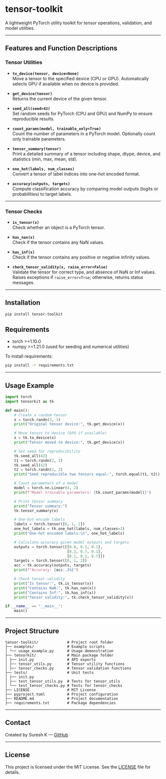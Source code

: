 # tensor-toolkit

A lightweight PyTorch utility toolkit for tensor operations, validation, and model utilities.

---

## Features and Function Descriptions

### Tensor Utilities

- **`to_device(tensor, device=None)`**  
  Move a tensor to the specified device (CPU or GPU). Automatically selects GPU if available when no device is provided.

- **`get_device(tensor)`**  
  Returns the current device of the given tensor.

- **`seed_all(seed=42)`**  
  Set random seeds for PyTorch (CPU and GPU) and NumPy to ensure reproducible results.

- **`count_params(model, trainable_only=True)`**  
  Count the number of parameters in a PyTorch model. Optionally count only trainable parameters.

- **`tensor_summary(tensor)`**  
  Print a detailed summary of a tensor including shape, dtype, device, and statistics (min, max, mean, std).

- **`one_hot(labels, num_classes)`**  
  Convert a tensor of label indices into one-hot encoded format.

- **`accuracy(outputs, targets)`**  
  Compute classification accuracy by comparing model outputs (logits or probabilities) to target labels.

---

### Tensor Checks 

- **`is_tensor(x)`**  
  Check whether an object is a PyTorch tensor.

- **`has_nan(x)`**  
  Check if the tensor contains any NaN values.

- **`has_inf(x)`**  
  Check if the tensor contains any positive or negative infinity values.

- **`check_tensor_validity(x, raise_error=False)`**  
  Validate the tensor for correct type, and absence of NaN or Inf values. Raises exceptions if `raise_error=True`; otherwise, returns status messages.

---

## Installation

```bash
pip install tensor-toolkit
```
## Requirements

- torch >=1.10.0
- numpy >=1.21.0 (used for seeding and numerical utilities)

To install requirements:

```bash
pip install -r requirements.txt
```

---

## Usage Example
```python
import torch
import tensorkit as tk

def main():
    # Create a random tensor
    x = torch.randn(3, 3)
    print("Original tensor device:", tk.get_device(x))

    # Move tensor to device (GPU if available)
    x = tk.to_device(x)
    print("Tensor moved to device:", tk.get_device(x))

    # Set seed for reproducibility
    tk.seed_all(42)
    t1 = torch.randn(2, 2)
    tk.seed_all(42)
    t2 = torch.randn(2, 2)
    print("Seed reproducible two tensors equal:", torch.equal(t1, t2))

    # Count parameters of a model
    model = torch.nn.Linear(4, 2)
    print(f"Model trainable parameters: {tk.count_params(model)}")

    # Print tensor summary
    print("Tensor summary:")
    tk.tensor_summary(x)

    # One-hot encode labels
    labels = torch.tensor([0, 1, 2])
    one_hot_labels = tk.one_hot(labels, num_classes=3)
    print("One-hot encoded labels:\n", one_hot_labels)

    # Calculate accuracy given model outputs and targets
    outputs = torch.tensor([[0.8, 0.1, 0.1],
                            [0.2, 0.7, 0.1],
                            [0.1, 0.2, 0.7]])
    targets = torch.tensor([0, 1, 2])
    acc = tk.accuracy(outputs, targets)
    print(f"Accuracy: {acc:.2%}")

    # Check tensor validity
    print("Is tensor:", tk.is_tensor(x))
    print("Contains NaN:", tk.has_nan(x))
    print("Contains Inf:", tk.has_inf(x))
    print("Tensor validity:", tk.check_tensor_validity(x))

if __name__ == "__main__":
    main()
```
---

## Project Structure
```
tensor-toolkit/             # Project root folder
├── examples/               # Example scripts
│ └── usage_example.py      # Usage demonstration
├── tensorkit/              # Main package folder
│ ├── init.py               # API exports
│ ├── tensor_utils.py       # Tensor utility functions
│ ├── tensor_checks.py      # Tensor validation functions
├── tests/                  # Unit tests
│ ├── init.py
│ ├── test_tensor_utils.py  # Tests for tensor_utils
│ └── test_tensor_checks.py # Tests for tensor_checks
├── LICENSE                 # MIT License
├── pyproject.toml          # Project configuration
├── README.md               # Project documentation
├── requirements.txt        # Package dependencies
```
---

## Contact

Created by Suresh K — [GitHub](https://github.com/suressssz/tensor-toolkit)

---

## License

This project is licensed under the MIT License. See the [LICENSE](LICENSE) file for details.